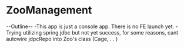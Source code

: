# ZooManagement
--Outline--
-This app is just a console app. There is no FE launch yet.
-Trying utilizing spring jdbc but not yet success, for some reasons, cant autowire jdpcRepo into Zoo's class (Cage, . . )
